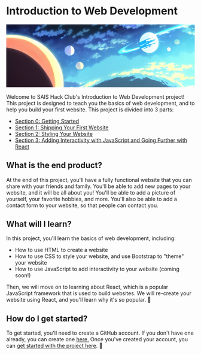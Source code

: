 # Introduction to Web Development

![banner](../banners/web_dev.jpg)

Welcome to SAIS Hack Club's Introduction to Web Development project! This project is designed to teach you the basics of web development, and to help you build your first website. This project is divided into 3 parts:

- [Section 0: Getting Started](./Section_0/Lesson_0_Getting_Started.md)
- [Section 1: Shipping Your First Website](./Section_1/Lesson_0_Intro_to_HTML.md)
- [Section 2: Styling Your Website](./Section_2/Lesson_0_Intro_to_CSS.md)
- [Section 3: Adding Interactivity with JavaScript and Going Further with React](./Section_3/Lesson_0_Intro_to_JS.md)

## What is the end product?

At the end of this project, you'll have a fully functional website that you can share with your friends and family. You'll be able to add new pages to your website, and it will be all about you! You'll be able to add a picture of yourself, your favorite hobbies, and more. You'll also be able to add a contact form to your website, so that people can contact you.

## What will I learn?

In this project, you'll learn the basics of web development, including:

- How to use HTML to create a website
- How to use CSS to style your website, and use Bootstrap to "theme" your website
- How to use JavaScript to add interactivity to your website (coming soon!)

Then, we will move on to learning about React, which is a popular JavaScript framework that is used to build websites. We will re-create your website using React, and you'll learn why it's so popular. 👀

## How do I get started?

To get started, you'll need to create a GitHub account. If you don't have one already, you can create one [here.](https://github.com) Once you've created your account, you can [get started with the project here](./Section_0/Lesson_1_Getting_Started.md). 🚀
